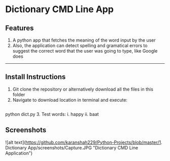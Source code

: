 # Dictionary CMD Line App

## Features

1. A python app that fetches the meaning of the word input by the user
2. Also, the application can detect spelling and gramatical errors to suggest 
the correct word that the user was going to type, like Google does

---

## Install Instructions

1. Git clone the repository or alternatively download all the files in this folder
2. Navigate to download location in terminal and execute:
> ```python
python dict.py
3. Test words:
	i. happy
	ii. baat

## Screenshots

![alt text](https://github.com/karanshah229/Python-Projects/blob/master/1. Dictionary App/screenshots/Capture.JPG "Dictionary CMD Line Application")
